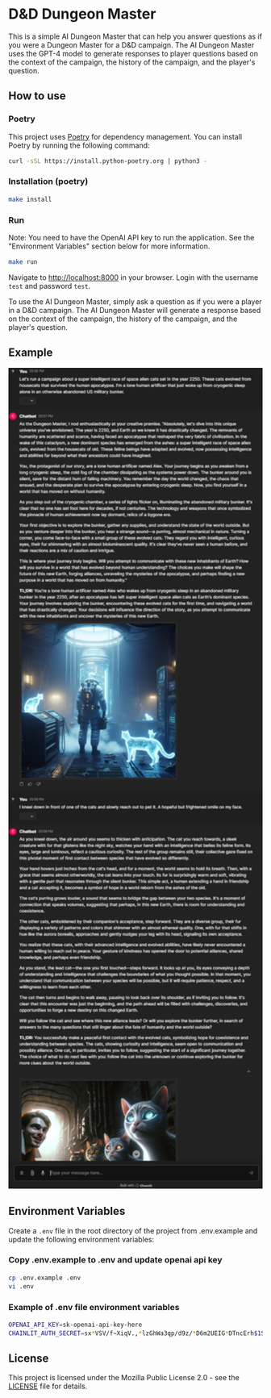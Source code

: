 # D&D Dungeon Master

This is a simple AI Dungeon Master that can help you answer questions as if you were a Dungeon Master for a D&D campaign. The AI Dungeon Master uses the GPT-4 model to generate responses to player questions based on the context of the campaign, the history of the campaign, and the player's question.

## How to use

### Poetry

This project uses [Poetry](https://python-poetry.org/docs/#installing-with-the-official-installer) for dependency management. You can install Poetry by running the following command:

```bash
curl -sSL https://install.python-poetry.org | python3 -
```

### Installation (poetry)

```bash
make install
```

### Run

Note: You need to have the OpenAI API key to run the application. See the "Environment Variables" section below for more information.

```bash
make run
```

Navigate to [http://localhost:8000](http://localhost:8000) in your browser. Login with the username `test` and password `test`.

To use the AI Dungeon Master, simply ask a question as if you were a player in a D&D campaign. The AI Dungeon Master will generate a response based on the context of the campaign, the history of the campaign, and the player's question.

## Example

<img src="images/example.png" alt="StorySprites in action" width="600"/>

## Environment Variables

Create a `.env` file in the root directory of the project from .env.example and update the following environment variables:

### Copy .env.example to .env and update openai api key

```bash
cp .env.example .env
vi .env
```

### Example of .env file environment variables

```bash
OPENAI_API_KEY=sk-openai-api-key-here
CHAINLIT_AUTH_SECRET=sx*VSV/f~XiqV.,*lzGhWa3qp/d9z/*D6m2UEIG*DTncErh$1Su.JtH?jj@_4,nd
```

## License

This project is licensed under the Mozilla Public License 2.0 - see the [LICENSE](LICENSE) file for details.

